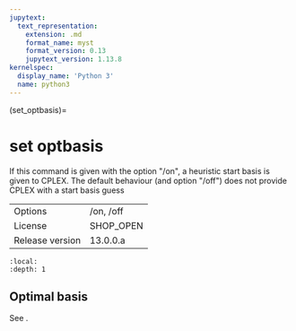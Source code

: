 ```yaml
---
jupytext:
  text_representation:
    extension: .md
    format_name: myst
    format_version: 0.13
    jupytext_version: 1.13.8
kernelspec:
  display_name: 'Python 3'
  name: python3
---
```


(set_optbasis)=
# set optbasis
If this command is given with the option "/on", a heuristic start basis is given to CPLEX. The default behaviour (and option "/off") does not provide CPLEX with a start basis guess

|   |   |
|---|---|
|Options|/on, /off|
|License|SHOP_OPEN|
|Release version|13.0.0.a|

```{contents}
:local:
:depth: 1
```

## Optimal basis
See [](save_optbasis).



